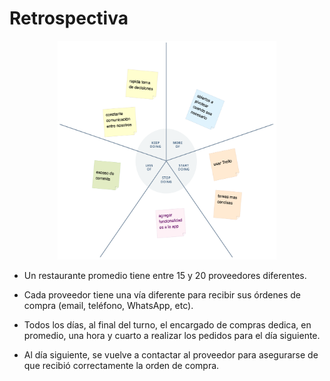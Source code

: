 # Retrospectiva
<div align="center">
  <img width="350" height="350" src="design/images/retro_starfish.png">
</div>


- Un restaurante promedio tiene entre 15 y 20 proveedores diferentes.

- Cada proveedor tiene una vía diferente para recibir sus órdenes de
  compra (email, teléfono, WhatsApp, etc).

- Todos los días, al final del turno, el encargado de compras dedica, en
  promedio, una hora y cuarto a realizar los pedidos para el día siguiente.

- Al día siguiente, se vuelve a contactar al proveedor para asegurarse de
  que recibió correctamente la orden de compra.


